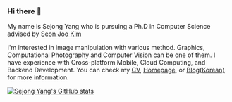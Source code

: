 ### Hi there 👋

My name is Sejong Yang who is pursuing a Ph.D in Computer Science advised by [Seon Joo Kim](https://sites.google.com/site/seonjookim/)

I'm interested in image manipulation with various method.
Graphics, Computational Photography and Computer Vision can be one of them.
I have experience with Cross-platform Mobile, Cloud Computing, and Backend Development.
You can check my [CV](https://docs.google.com/document/d/1O8wgY4iJWdymFItZw9uZPKQet-H9S4zj6Ks9MW36RRs), [Homepage](https://yangspace.co.kr/), or [Blog(Korean)](https://velog.io/@bismute) for more information.

[![Sejong Yang's GitHub stats](https://github-readme-stats.vercel.app/api?username=kingsj0405&count_private=true&show_icons=true)](https://github.com/kingsj0405/github-readme-stats)
